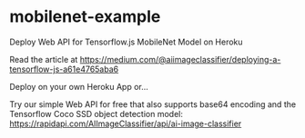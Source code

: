 # mobilenet-example
Deploy Web API for Tensorflow.js MobileNet Model on Heroku

Read the article at https://medium.com/@aiimageclassifier/deploying-a-tensorflow-js-a61e4765aba6

Deploy on your own Heroku App or...

Try our simple Web API for free that also supports base64 encoding and the Tensorflow Coco SSD object detection model: https://rapidapi.com/AIImageClassifier/api/ai-image-classifier
